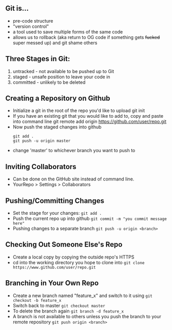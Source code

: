 ## Git is... 
- pre-code structure
- "version control"
- a tool used to save multiple forms of the same code 
- allows us to rollback (aka return to OG code if something gets ~~fucked~~ super messed up) and git shame others

## Three Stages in Git:
1) untracked - not available to be pushed up to Git
2) staged - unsafe position to leave your code in
3) committed - unlikely to be deleted

## Creating a Repository on Github
- Initialize a git in the root of the repo you'd like to upload
    git init
- If you have an existing git that you would like to add to, copy and paste into command line
    git remote add origin https://github.com/user/repo.git
- Now push the staged changes into github
    ```
    git add .
    git push -u origin master
    ```  
+ change 'master' to whichever branch you want to push to

## Inviting Collaborators 
- Can be done on the GitHub site instead of command line. 
- YourRepo > Settings > Collaborators

## Pushing/Committing Changes
- Set the stage for your changes:
    `git add .`
- Push the current repo up into github
    `git commit -m "you commit message here"`
- Pushing changes to a separate branch
    `git push -u origin <branch>`

## Checking Out Someone Else's Repo
- Create a local copy by copying the outside repo's HTTPS
- cd into the working directory you hope to clone into
    `git clone https://www.github.com/user/repo.git`

## Branching in Your Own Repo
- Create a new branch named "feature_x" and switch to it using
    `git checkout -b feature_x`
- Switch back to master
    `git checkout master`
- To delete the branch again
    `git branch -d feature_x`
- A branch is not available to others unless you push the branch to your remote repository
    `git push origin <branch>`